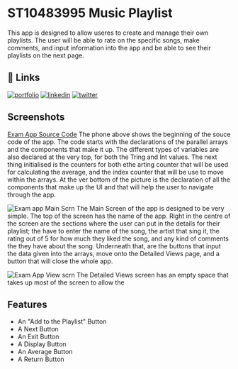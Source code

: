 
# ST10483995 Music Playlist

This app is designed to allow useres to create and manage their own playlists. The user will be able to rate on the specific songs, make comments, and input information into the app and be able to see their playlists on the next page. 


## 🔗 Links
[![portfolio](https://img.shields.io/badge/my_portfolio-000?style=for-the-badge&logo=ko-fi&logoColor=white)](https://katherineoelsner.com/)
[![linkedin](https://img.shields.io/badge/linkedin-0A66C2?style=for-the-badge&logo=linkedin&logoColor=white)](https://www.linkedin.com/)
[![twitter](https://img.shields.io/badge/twitter-1DA1F2?style=for-the-badge&logo=twitter&logoColor=white)](https://twitter.com/)


## Screenshots

[Exam App Source Code](https://github.com/user-attachments/assets/b337af5e-957c-471f-a1de-77fb62dab522)
The phone above shows the beginning of the souce code of the app. The code starts with the declarations of the parallel arrays and the components that make it up. The different types of variables are also declared at the very top, for both the Tring and Int values. The next thing initialised is the counters for both ethe arting counter that will be used for calculating the average, and the index counter that will be use to move within the arrays. At the ver bottom of the picture is the declaration of all the components that make up the UI and that will help the user to navigate through the app.

![Exam app Main Scrn](https://github.com/user-attachments/assets/0ea2b1c7-9b60-4e87-869b-8ac49aa58259)
The Main Screen of the app is designed to be very simple. The top of the screen has the name of the app. Right in the centre of the screen are the sections where the user can put in the details for their playlist; the have to enter the name of the song, the artist that sing it, the rating out of 5 for how much they liked the song, and any kind of comments the they have about the song. Underneath that, are the buttons that input the data given into the arrays, move onto the Detailed Views page, and a button that will close the whole app.

![Exam App View scrn](https://github.com/user-attachments/assets/deb5124b-a698-4fce-8092-4b6cf42d785a)
The Detailed Views screen has an empty space that takes up most of the screen to allow the 





## Features

- An "Add to the Playlist" Button
- A Next Button
- An Exit Button
- A Display Button
- An Average Button
- A Return Button



